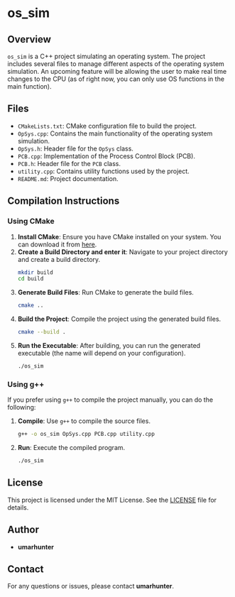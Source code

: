 # os_sim

## Overview
`os_sim` is a C++ project simulating an operating system. The project includes several files to manage different aspects of the operating system simulation. An upcoming feature will be allowing the user to make real time changes to the CPU (as of right now, you can only use OS functions in the main function).

## Files
- `CMakeLists.txt`: CMake configuration file to build the project.
- `OpSys.cpp`: Contains the main functionality of the operating system simulation.
- `OpSys.h`: Header file for the `OpSys` class.
- `PCB.cpp`: Implementation of the Process Control Block (PCB).
- `PCB.h`: Header file for the `PCB` class.
- `utility.cpp`: Contains utility functions used by the project.
- `README.md`: Project documentation.

## Compilation Instructions

### Using CMake
1. **Install CMake**: Ensure you have CMake installed on your system. You can download it from [here](https://cmake.org/download/).
2. **Create a Build Directory and enter it**: Navigate to your project directory and create a build directory.
    ```sh
    mkdir build
    cd build
    ```
3. **Generate Build Files**: Run CMake to generate the build files.
    ```sh
    cmake ..
    ```
4. **Build the Project**: Compile the project using the generated build files.
    ```sh
    cmake --build .
    ```
5. **Run the Executable**: After building, you can run the generated executable (the name will depend on your configuration).
    ```sh
    ./os_sim
    ```

### Using g++
If you prefer using `g++` to compile the project manually, you can do the following:
1. **Compile**: Use `g++` to compile the source files.
    ```sh
    g++ -o os_sim OpSys.cpp PCB.cpp utility.cpp
    ```
2. **Run**: Execute the compiled program.
    ```sh
    ./os_sim
    ```

## License
This project is licensed under the MIT License. See the [LICENSE](LICENSE) file for details.

## Author
- **umarhunter**

## Contact
For any questions or issues, please contact **umarhunter**.
